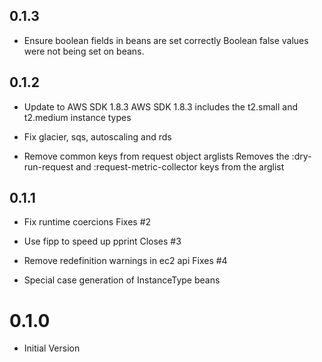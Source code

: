 ## 0.1.3

- Ensure boolean fields in beans are set correctly
  Boolean false values were not being set on beans.

## 0.1.2

- Update to AWS SDK 1.8.3
  AWS SDK 1.8.3 includes the t2.small and t2.medium instance types

- Fix glacier, sqs, autoscaling and rds

- Remove common keys from request object arglists
  Removes the :dry-run-request and :request-metric-collector keys from the
  arglist

## 0.1.1

- Fix runtime coercions
  Fixes #2

- Use fipp to speed up pprint
  Closes #3

- Remove redefinition warnings in ec2 api
  Fixes #4

- Special case generation of InstanceType beans

# 0.1.0

- Initial Version
